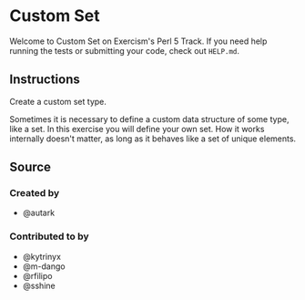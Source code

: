 # Custom Set

Welcome to Custom Set on Exercism's Perl 5 Track.
If you need help running the tests or submitting your code, check out `HELP.md`.

## Instructions

Create a custom set type.

Sometimes it is necessary to define a custom data structure of some
type, like a set. In this exercise you will define your own set. How it
works internally doesn't matter, as long as it behaves like a set of
unique elements.

## Source

### Created by

- @autark

### Contributed to by

- @kytrinyx
- @m-dango
- @rfilipo
- @sshine